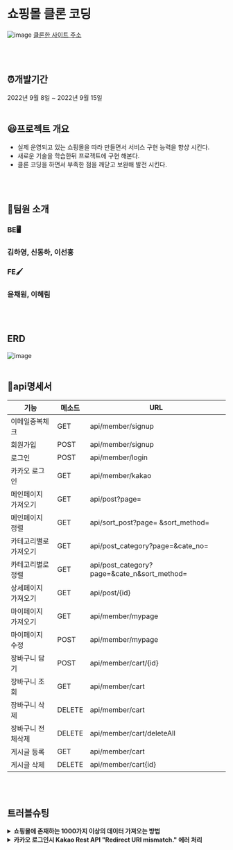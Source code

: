 # 쇼핑몰 클론 코딩
![image](https://user-images.githubusercontent.com/67679972/190193713-21dabc0c-48f0-4b0b-82da-73e842f29a94.png)
[클론한 사이트 주소](https://onemorebag.kr/product/list.html?cate_no=45)

<br>
<br>

## ⏰개발기간
2022년 9월 8일 ~ 2022년 9월 15일
<br>
<br>

## 😃프로젝트 개요
- 실제 운영되고 있는 쇼핑몰을 따라 만들면서 서비스 구현 능력을 향샹 시킨다.
- 새로운 기술을 학습한뒤 프로젝트에 구현 해본다.
- 클론 코딩을 하면서 부족한 점을 깨닫고 보완해 발전 시킨다.
<br>
<br>


## 🧍팀원 소개
### BE🖥
### 김하영, 신동하, 이선홍
### FE🖌
### 윤채원, 이혜림
<br>
<br>

## ERD
![image](https://user-images.githubusercontent.com/67679972/190326599-51dfb9a8-8e60-45f8-85ea-711b7c2f26cc.png)
<br>
<br>




## 📃api명세서
|기능|메소드|URL|
|------|---|---|
|이메일중복체크|GET|api/member/signup|
|회원가입|POST|api/member/signup|
|로그인|POST|api/member/login|
|카카오 로그인|GET|api/member/kakao|
|메인페이지 가져오기|GET|api/post?page=|
|메인페이지 정렬|GET|api/sort_post?page= &sort_method=|
|카테고리별로 가져오기|GET|api/post_category?page=&cate_no=|
|카테고리별로 정렬|GET|api/post_category?page=&cate_n&sort_method=|
|상세페이지 가져오기|GET|api/post/{id}|
|마이페이지 가져오기|GET|api/member/mypage|
|마이페이지 수정|POST|api/member/mypage|
|장바구니 담기|POST|api/member/cart/{id}|
|장바구니 조회|GET|api/member/cart|
|장바구니 삭제|DELETE|api/member/cart|
|장바구니 전체삭제|DELETE|api/member/cart/deleteAll|
|게시글 등록|GET|api/member/cart|
|게시글 삭제|DELETE|api/member/cart{id}|
<br>
<br>

## 트러블슈팅
<details>
    <summary>
        <b>쇼핑몰에 존재하는 1000가지 이상의 데이터 가져오는 방법</b>
    </summary>
<br>
  쇼핑몰에 있는 상품 정보를 일일이 수작업으로 가져오는건 비효율적이라고 판단하여 파이썬으로 쇼핑몰에 있는 상품 정보를 크롤링하여 서버 DB에다 저장하였다.
  따라서 수작업으로 하실 <b>예상소유시간 6시간 걸리는 작업을 30분으로 축소</b>할 수 있었다.
  

```python
	
#url = "https://onemorebag.kr/product/list.html?cate_no=45" 

# url로 html 받아오기
url = "https://www.onemorebag.kr/product/list.html?cate_no=676&page=5"
scraper = cfscrape.create_scraper()
r = scraper.get(url)
r.status_code  # 200

# id 값이 normal-products-container인 ul 태그만 가져오기 
soup = BeautifulSoup(r.content.decode('utf-8'), "lxml")
cartoonsBox = soup.find('ul', attrs={"id": "normal-products-container"})

# a 태그 만 저장 
cartoons = cartoonsBox.find_all('a')
post_url_list = []
post_img_url_list = []

for idx,val in enumerate(cartoons):
  if idx % 2 == 0:
    print(val.findChild("img")['src']) # 이미지 주소
    post_img_url_list.append(val.findChild("img")['src'])
    print(val.get('href')) # 상품 상세페이지 주소
    post_url_list.append(val.get('href'))
  else: 
    print(str(val)[:-11].split('style="font-size:12px;color:#555555;">')[-1] ) # 상품 제목
  print()

	server = 'http://43.201.34.71:8080/api/member/post'
category = 5
for idx,post_url_val in enumerate(post_url_list):
  post_url = "https://www.onemorebag.kr" + post_url_val

  scraper = cfscrape.create_scraper()
  r = scraper.get(post_url)
  r.status_code  # 200

  soup = BeautifulSoup(r.content.decode('utf-8'), "lxml")
  cartoonsBox = soup.find('div', attrs={"class": "xans-element- xans-product xans-product-detaildesign"})
  cartoons = cartoonsBox.find_all('td')

# 문자열 추출   가격과 포인트는 문자열 
  img_url = "http:" + post_img_url_list[idx]
  print("imgUrl : " + img_url)
  title_list = []
  brand_list = []
  desc_list = []
  cost_list = []
  point_list = []

  for idx,val in enumerate(cartoons):
    s = val.getText()
    if idx == 0:
      s = s.split(']')
      title = str(s[1])[1:]
      brand = str(s[0]).split('[')[-1]
    elif idx == 1:
      desc = s.replace('\r\n','-')
    elif idx == 2:
      cost=s[:-2].replace(',','')
    elif idx == 3:
      point = s.split('원')[0].replace(',','')
    elif idx == 4:
      continue
    #print(str(idx) + " " +s)
  print("brand : " + brand)
  print("title : " + title)
  print("desc : " + desc)
  print("cost : " + cost )
  print("point : " + point)
  response = requests.post(server, json={'imgUrl':img_url,'title': title, 'desc':desc,'cost':int(cost), 'point':int(point),'category':category,'brand':brand})
  print(response)
  print()
```

</details>
  <details>
    <summary>
        <b>카카오 로그인시 Kakao Rest API "Redirect URI mismatch." 에러 처리</b>
    </summary>
  <br>
  프론트엔드에서 인가코드 받을때 Redirect URI가 백엔드에서 액세스토큰을 받을때 Redirect URI이 달라서 생긴 문제이다. 따라서 백엔드에서 액세스 토큰을 받을때 Redirect URI을   프론트와 똑같이 해줌으로써 해결되었다.
  
</details>
  




